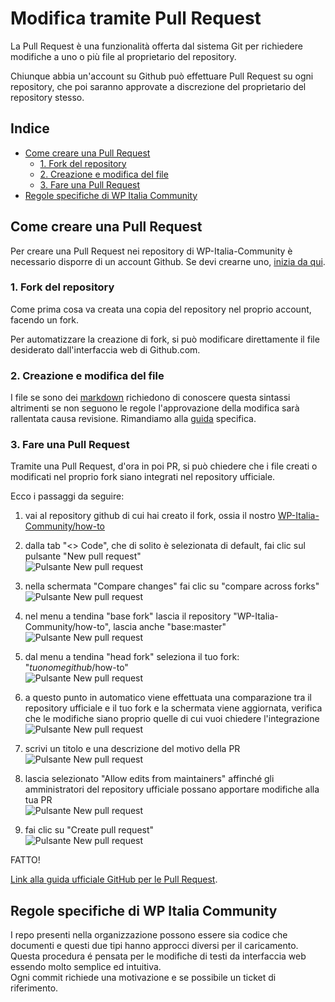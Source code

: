 # Modifica tramite Pull Request

La Pull Request è una funzionalità offerta dal sistema Git per richiedere modifiche a uno o più file al proprietario del repository.

Chiunque abbia un'account su Github può effettuare Pull Request su ogni repository, che poi saranno approvate a discrezione del proprietario del repository stesso.

## Indice

*   [Come creare una Pull Request](#come-creare-una-pull-request)
    *   [1. Fork del repository](#1-fork-del-repository)
    *   [2. Creazione e modifica del file](#2-creazione-e-modifica-del-file)
    *   [3. Fare una Pull Request](#3-fare-una-pull-request)
*   [Regole specifiche di WP Italia Community](#regole-specifiche-di-wp-italia-community)

## Come creare una Pull Request

Per creare una Pull Request nei repository di WP-Italia-Community è necessario disporre di un account Github. Se devi crearne uno, [inizia da qui](https://github.com/join?source=header-home).

### 1. Fork del repository

Come prima cosa va creata una copia del repository nel proprio account, facendo un fork. 

Per automatizzare la creazione di fork, si può modificare direttamente il file desiderato dall'interfaccia web di Github.com.

### 2. Creazione e modifica del file

I file se sono dei [markdown](https://it.wikipedia.org/wiki/Markdown) richiedono di conoscere questa sintassi altrimenti se non seguono le regole l'approvazione della modifica sarà rallentata causa revisione.
Rimandiamo alla [guida](https://github.com/WP-Italia-Community/how-to/blob/master/github/creare-nuovo-file/creare-nuovo-file.md) specifica. 

### 3. Fare una Pull Request

Tramite una Pull Request, d'ora in poi PR, si può chiedere che i file creati o modificati nel proprio fork siano integrati nel repository ufficiale.

Ecco i passaggi da seguire:

1. vai al repository github di cui hai creato il fork, ossia il nostro [WP-Italia-Community/how-to](https://github.com/WP-Italia-Community/how-to)

1. dalla tab "<> Code", che di solito è selezionata di default, fai clic sul pulsante "New pull request"<br>
![Pulsante New pull request](https://github.com/lidialab/how-to/blob/master/github/img/step2.png)

1. nella schermata "Compare changes" fai clic su "compare across forks"<br>
![Pulsante New pull request](https://github.com/lidialab/how-to/blob/master/github/img/step3.png)

1. nel menu a tendina "base fork" lascia il repository "WP-Italia-Community/how-to", lascia anche "base:master"<br>
![Pulsante New pull request](https://github.com/lidialab/how-to/blob/master/github/img/step4.png)

1. dal menu a tendina "head fork" seleziona il tuo fork: "_tuonomegithub_/how-to"<br>
![Pulsante New pull request](https://github.com/lidialab/how-to/blob/master/github/img/step5.png)

1. a questo punto in automatico viene effettuata una comparazione tra il repository ufficiale e il tuo fork e la schermata viene aggiornata, verifica che le modifiche siano proprio quelle di cui vuoi chiedere l'integrazione
![Pulsante New pull request](https://github.com/lidialab/how-to/blob/master/github/img/step6.png)

1. scrivi un titolo e una descrizione del motivo della PR<br>
![Pulsante New pull request](https://github.com/lidialab/how-to/blob/master/github/img/step7.png)

1. lascia selezionato "Allow edits from maintainers" affinché gli amministratori del repository ufficiale possano apportare modifiche alla tua PR<br>
![Pulsante New pull request](https://github.com/lidialab/how-to/blob/master/github/img/step8.png)

1. fai clic su "Create pull request"<br>
![Pulsante New pull request](https://github.com/lidialab/how-to/blob/master/github/img/step9.png)


FATTO!


[Link alla guida ufficiale GitHub per le Pull Request](https://help.github.com/articles/creating-a-pull-request-from-a-fork/).

## Regole specifiche di WP Italia Community

I repo presenti nella organizzazione possono essere sia codice che documenti e questi due tipi hanno approcci diversi per il caricamento.  
Questa procedura é pensata per le modifiche di testi da interfaccia web essendo molto semplice ed intuitiva.  
Ogni commit richiede una motivazione e se possibile un ticket di riferimento.
